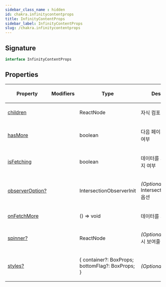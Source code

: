 ```yaml
---
sidebar_class_name : hidden
id: chakra.infinitycontentprops
title: InfinityContentProps
sidebar_label: InfinityContentProps
slug: /chakra.infinitycontentprops
---
```






## Signature

```typescript
interface InfinityContentProps 
```

## Properties

<table><thead><tr><th>

Property


</th><th>

Modifiers


</th><th>

Type


</th><th>

Description


</th></tr></thead>
<tbody><tr><td>

[children](./chakra.infinitycontentprops.children)


</td><td>


</td><td>

ReactNode


</td><td>

자식 컴포넌트


</td></tr>
<tr><td>

[hasMore](./chakra.infinitycontentprops.hasmore)


</td><td>


</td><td>

boolean


</td><td>

다음 페이지가 있는지 여부


</td></tr>
<tr><td>

[isFetching](./chakra.infinitycontentprops.isfetching)


</td><td>


</td><td>

boolean


</td><td>

데이터를 가져오고 있는지 여부


</td></tr>
<tr><td>

[observerOption?](./chakra.infinitycontentprops.observeroption)


</td><td>


</td><td>

IntersectionObserverInit


</td><td>

_(Optional)_ IntersectionObserver 옵션


</td></tr>
<tr><td>

[onFetchMore](./chakra.infinitycontentprops.onfetchmore)


</td><td>


</td><td>

() =&gt; void


</td><td>

데이터를 가져오는 함수


</td></tr>
<tr><td>

[spinner?](./chakra.infinitycontentprops.spinner)


</td><td>


</td><td>

ReactNode


</td><td>

_(Optional)_ isFetching 시 보여줄 스피너


</td></tr>
<tr><td>

[styles?](./chakra.infinitycontentprops.styles)


</td><td>


</td><td>

\{ container?: BoxProps; bottomFlag?: BoxProps; \}


</td><td>

_(Optional)_ 스타일


</td></tr>
</tbody></table>
